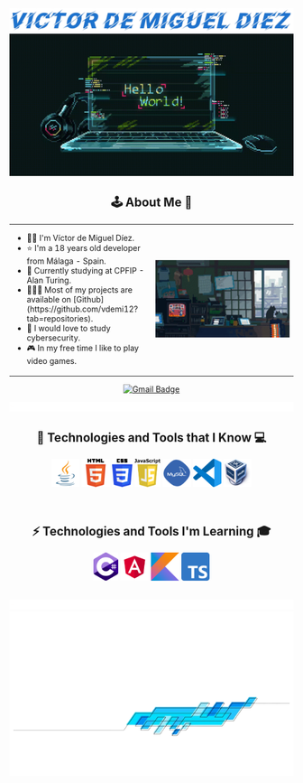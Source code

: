 <div align="center">
  <img src="./assets/img/nombre.png" alt="Victor de Miguel Diez" />
</div>

<div align="center">
  <img src="./assets/img/gif2.gif" alt="hello gif" />
</div>

<h2 align="center"> 🕹️ About Me 👾</h2>

<table style="border: none;" align="center">
  <tr style="border: none;">
    <td style="border: none;" width="50%">
      <ul>
        <li>
          👦🏻 I'm Víctor de Miguel Díez.
        </li>
        <li>
          ⭐ I'm a 18 years old developer from Málaga - Spain. 
        </li>
        <li>
          🏫 Currently studying at CPFIP - Alan Turing.
        </li>
        <li>
          👨🏻‍💻 Most of my projects are available on [Github](https://github.com/vdemi12?tab=repositories).
        </li>
        <li>
          🔐 I would love to study cybersecurity.
        </li>
        <li>
          🎮 In my free time I like to play video games.
        </li>
      </ul>
    </td>
    <td style="border: none;" width="50%" align="center">
      <img alt="GIF" src="./assets/img/gif1.gif"/>
    </td>
  </tr>
</table>

<p align="center">
  <a href="mailto:victordemiguel10@gmail.com">
    <img src="https://img.shields.io/badge/victordemiguel10@gmail.com-c14438?style=flat-square&logo=Gmail&logoColor=white&link=mailto:victordemiguel10@gmail.com" alt="Gmail Badge">
  </a>
</p>



<img src="./assets/img/divisor.gif" alt="divisor" />
<br>  

<h2 align="center"> 🤖 Technologies and Tools that I Know 💻</h2>

<p align="center">
  <code><a href="https://www.java.com/en/"><img alt="Java" title="Java" src="./assets/img/java.webp" height="50"></a></code>
  <code><a href="https://en.wikipedia.org/wiki/HTML"><img alt="HTML 5" title="HTML 5" src="./assets/img/HTML5.png" height="50"></a></code>
  <code><a href="https://www.w3.org/Style/CSS/Overview.en.html"><img alt="CSS 3" title="CSS 3" src="./assets/img/CSS.png" height="50"></a></code>
  <code><a href="https://developer.mozilla.org/en/docs/Web/JavaScript"><img alt="JavaScript" title="JavaScript" src="./assets/img/Javascript.png" height="50"></a></code>
  <code><a href="https://en.wikipedia.org/wiki/MySQL"><img alt="MySQL" title="MySQL" src="./assets/img/mysql.png" height="50"></a></code>
  <code><a href="https://code.visualstudio.com"><img alt="VSCode" title="VSCode" src="./assets/img/vscode.webp" height="50"></a></code>
  <code><a href="https://en.wikipedia.org/wiki/VirtualBox"><img alt="VirtualBox" title="VirtualBox" src="./assets/img/Virtualbox_logo.png" height="50"></a></code>
</p>
<br>

<h2 align="center"> ⚡ Technologies and Tools I'm Learning 🎓</h2>

<p align="center">
  <code><a href="https://es.wikipedia.org/wiki/C_Sharp"><img alt="C#" title="C#" src="./assets/img/Logo_C_sharp.png" height="50"></a></code>
  <code><a href="https://en.wikipedia.org/wiki/Angular_(web_framework)"><img alt="Angular" title="Angular" src="./assets/img/Angular.png" height="50"></a></code>
  <code><a href="https://kotlinlang.org"><img alt="Kotlin" title="Kotlin" src="./assets/img/Kotlin_logo.png" height="50"></a></code>  
  <code><a href="https://en.wikipedia.org/wiki/TypeScript"><img alt="TypeScript" title="TypeScript" src="./assets/img/Typescript.png" height="50"></a></code>
</p>

<br>
<img src="./assets/img/divisor.gif" alt="divisor" />
<br>

<div align="center">
  <img src="./assets/img/footer.png" alt="footer" />
</div>
